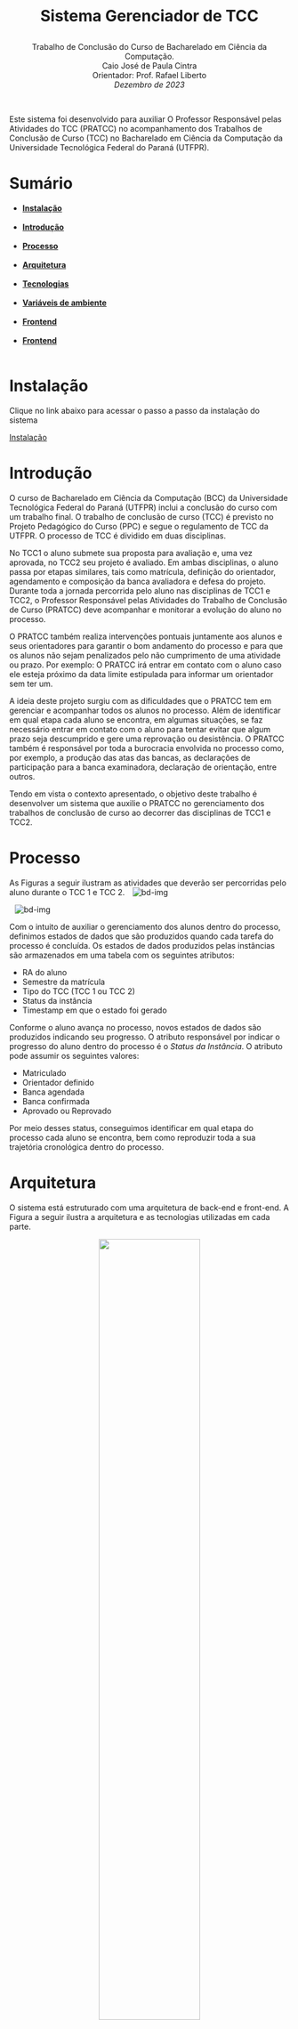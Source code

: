 <h1 align="center" style="margin: 30px 0;">
    <br>
    Sistema Gerenciador de TCC
</h1>
<p align="center">
    Trabalho de Conclusão do Curso de Bacharelado em Ciência da Computação.<br>
    Caio José de Paula Cintra<br>
    Orientador: Prof. Rafael Liberto<br>
    <i>Dezembro de 2023</i> 
</p>
<br>


Este sistema foi desenvolvido para auxiliar O Professor Responsável pelas Atividades do TCC (PRATCC) no acompanhamento dos Trabalhos de Conclusão de Curso (TCC) no Bacharelado em Ciência da Computação da Universidade Tecnológica Federal do Paraná (UTFPR).

<p align="center"><b>
<h1>Sumário</h1>
    
<ul>
<li><a href="#instalação">Instalação</a><br/><br/></li>
<li><a href="#introdução">Introdução</a><br/><br/></li>
<li><a href="#processo">Processo</a><br/><br/></li>
<li><a href="#arquitetura">Arquitetura</a><br/><br/></li>
<li><a href="#tecnologias">Tecnologias</a><br/><br/></li>
<li><a href="#Variaveisdeambiente">Variáveis de ambiente</a><br/><br/></li>
<li><a href="#banco de dados">Frontend</a><br/><br/></li>
<li><a href="#rotas">Frontend</a><br/><br/></li>
</ul>
</b></p>

# Instalação

Clique no link abaixo para acessar o passo a passo da instalação do sistema

[Instalação](Backend/README.md)

# Introdução

O curso de Bacharelado em Ciência da Computação (BCC) da Universidade Tecnológica Federal do Paraná (UTFPR) inclui a conclusão do curso com um trabalho final. O trabalho de conclusão de curso (TCC) é previsto no Projeto Pedagógico do Curso (PPC) e segue o regulamento de TCC da UTFPR. O processo de TCC é dividido em duas disciplinas.

No TCC1 o aluno submete sua proposta para avaliação e, uma vez aprovada, no TCC2 seu projeto é avaliado. Em ambas disciplinas, o aluno passa por etapas similares, tais como matrícula, definição do orientador, agendamento e composição da banca avaliadora e defesa do projeto. Durante toda a jornada percorrida pelo aluno nas disciplinas de TCC1 e TCC2, o Professor Responsável pelas Atividades do Trabalho de Conclusão de Curso (PRATCC) deve acompanhar e monitorar a evolução do aluno no processo.

O PRATCC também realiza intervenções pontuais juntamente aos alunos e seus orientadores para garantir o bom andamento do processo e para que os alunos não sejam penalizados pelo não cumprimento de uma atividade ou prazo. Por exemplo: O PRATCC irá entrar em contato com o aluno caso ele esteja próximo da data limite estipulada para informar um orientador sem ter um.

A ideia deste projeto surgiu com as dificuldades que o PRATCC tem em gerenciar e acompanhar todos os alunos no processo. Além de identificar em qual etapa cada aluno se encontra, em algumas situações, se faz necessário entrar em contato com o aluno para tentar evitar que algum prazo seja descumprido e gere uma reprovação ou desistência. O PRATCC também é responsável por toda a burocracia envolvida no processo como, por exemplo, a produção das atas das bancas, as declarações de participação para a banca examinadora, declaração de orientação, entre outros.

Tendo em vista o contexto apresentado, o objetivo deste trabalho é desenvolver um sistema que auxilie o PRATCC no gerenciamento dos trabalhos de conclusão de curso ao decorrer das disciplinas de TCC1 e TCC2.

# Processo

As Figuras a seguir ilustram as atividades que deverão ser percorridas pelo aluno durante o TCC 1 e TCC 2.
<img  style="margin: 0 10px;" alt="bd-img" src="./Backend/assets/processo_tcc1.png" />

<img  style="margin: 0 10px;" alt="bd-img" src="./Backend/assets/processo_tcc2.png" />

Com o intuito de auxiliar o gerenciamento dos alunos dentro do processo, definimos estados de dados que são produzidos quando cada tarefa do processo é concluída. Os estados de dados produzidos pelas instâncias são armazenados em uma tabela com os seguintes atributos:

- RA do aluno
- Semestre da matrícula
- Tipo do TCC (TCC 1 ou TCC 2)
- Status da instância
- Timestamp em que o estado foi gerado

Conforme o aluno avança no processo, novos estados de dados são produzidos indicando seu progresso. O atributo responsável por indicar o progresso do aluno dentro do processo é o _Status da Instância_. O atributo pode assumir os seguintes valores:

- Matriculado
- Orientador definido
- Banca agendada
- Banca confirmada
- Aprovado ou Reprovado

Por meio desses status, conseguimos identificar em qual etapa do processo cada aluno se encontra, bem como reproduzir toda a sua trajetória cronológica dentro do processo.

# Arquitetura

O sistema está estruturado com uma arquitetura de back-end e front-end. A Figura a seguir ilustra a arquitetura e as tecnologias utilizadas em cada parte.

<p align="center">
    <img src="./Backend/assets/Arquitetura.png" width="60%" tittle="arquitetura">
</p>

# Tecnologias:

O backend deste projeto foi desenvolvido com as seguintes tecnologias:

- [Node.Js](https://nodejs.org/en/about)
- [Prisma](https://www.prisma.io/)
- [Neon](https://neon.tech/)
- [Zod](https://zod.dev/)
- [Fastify](https://fastify.dev/)

O frontend foi desenvolvido com as seguintes tecnologias:

- [Next.js](https://nextjs.org)
- [ReactJS](https://reactjs.org/)
- [Axios](https://github.com/axios/axios)
- [Tailwind CSS](https://tailwindcss.com)
- [Material UI](https://mui.com)
- [ESLint](https://eslint.org)

# Variáveis de ambiente

Em /Backend/.env existem variáveis usadas para o funcionamento do ambiente do servidor.

A primeira delas é a **DATABASE_URL**, a url da base de dados, se for utilizar outra base, é necessário alterar este link pelo da base que deseja utilizar.

Para o envio de email também é necessário trocar variáveis no .env o **USERMAIL** deve ser substituído pelo email que irá enviar emails no sistema.

O **PASSMAIL** é uma senha gerada pelo provedor de email, no caso do Gmail siga estes [passos](https://support.google.com/accounts/answer/185833?hl=pt-BR) para saber como gerar uma.

Por fim, **EMAILPRATCC** é a variável que deve contér como valor o email do PRATCC, com essa informação ele poderá receber emails de quem está requisitando novos professores para o sistema.

# Banco de Dados

Abaixo um esquema do banco de dados que faz o sistema funcionar.

<img  style="margin: 0 10px;" alt="bd-img" src="assets/Db.png" />

O principal desta base é a tabela TCC que se interage com aluno e workspace, ela representa o TCC do aluno dividido em etapas, uma instância para cada período em TCC, por exemplo: se o aluno Fez o TCC1 e o TCC2 e foi aprovado em âmbos, ele terá duas instâncias de TCC no banco de dados, esta tabela tem as mais importantes informações para o sistema, tem tudo necessário sobre o TCC do aluno ao está relacionadado a ele, dados como orientador, banca ou o próprio aluno estão em tabelas relacionadas.

A tabela de banca, contém as informações necessárias para a defesa de TCC do aluno, ela é relacionada com a tabela de professores, esta relação cria uma instância na tabela Banca_Professor, o que representa quais professores estão fazendo parte da banca desta defesa.

Os workpaces representam os períodos letivos, cada workspace representa um deles, onde é registrado na tabela TCC qual workspace atual, a partir desta informação é feita adivisão entre diferentes workspaces nas telas do sistema, o que possibilita ver em que etapa cada aluno estava no período passado.

Uma tabela a parte que é muito importante é a de instâncias, ela é necessária para o histórico de aluno nos dashboards, essa tabela é atualizada dentro do sistema sempre que um aluno troca de status, sempre que isso acontece, uma nova instância é criada, com o status atual do aluno e o dia e horário em que esta mudança aconteceu.

# Rotas

No backend são feitas as requisições ao banco de dados ou outras funções chamadas pelo frontend através de rotas, estas rotas existem para diversos propósitos, mas em geral para ler, criar, editar e deletar instâncias (CRUD).
As rotas existentes são:

- Alunos
- TCCs
- Professores
- Bancas
- União Banca/Professor
- Histórico
- Autenticação de Admin
- Autenticação de Aluno
- Envio de email
- Textos
- Workspace

Algumas destas rotas fazem além dos CRUDs e precisam de mais atenção

### Alunos

As rotas de alunos além de criar e editar, elas são essenciais para a exibição das instâncias durante o uso do sistema, todas as informações de alunos que aparecem nas telas são obtidos destas rotas.

### Autenticação de Admin

Estas rotas são as necessárias para fazer o login de admin, os dados são guardados com criptografia, o valor digitado na tela de login é recebido por essa rota, comparado com os dados criptografados e retornando um valor verdadeiro caso esteja correto.

### Autenticação de Aluno

Para acessar uma página de aluno, é necessário ter um link autenticado, ao gerar um link este link é associado ao ra do aluno, assim a partir do token é possível obter os dados do aluno, só após ser feita a verificação de token o usuário pode ter acessp á pagina.

### Envio de email

Estas rotas não cadastram coisas no banco de dados, e sim usam a função transport para enviar emails, existem duas rotas neste arquivo, uma delas é usada para traduzir as variáveis que o professor envia para o aluno para gerar o link autenticado para o aluno e enviar a mensagem por completo por email. A outra rota é usada quando o aluno quer fazer uma requisição de professor para o sistema, enviando todos os dados passados pelo aluno para o professor.

### Workspace

As rotas de workspace além de gerenciar todos os workspaces, também controla qual é o workspace ativo e qual deles é para ser mostrado na tela.
São nestas rotas que estes valores podem ser alterados.

# Telas

O sistema contém as telas Matrícula, Orientador, Banca e Defesa nas partes de TCC1 e TCC2, além delas existem as páginas de Admin e de Dashboard.

### Matrícula

A tela de matrícula mostra todos os alunos recém-matriculados em TCC, ou seja, que ainda não foram atribuídos a um orientador. Existem botões para cadastrar novos alunos. Cada botão deste cadastra de maneira diferente; um deles é individual, ao clicar, abre um modal onde basta preencher um formulário sobre o aluno e confirmar os dados. O outro botão faz isso de uma forma mais eficiente caso seja necessário cadastrar mais de um aluno. Ele recebe um arquivo equivalente a um .csv que contenha as informações necessárias, dividindo os campos por vírgula e as instâncias por quebra de linha. Após isso, basta confirmar. Cada instância de aluno também contém um botão para editar e outro para remover o cadastro do sistema.

<img  style="margin: 0 10px;" alt="bd-img" src="../Backend/assets/Matricula.png" />

### Orientador

Na aba "Orientador", aparecem alunos com *status* de matriculado e alunos com Orientador Definido. Esta é a tela onde ele pode ser atribuído. Cada aluno contém um botão onde o próprio administrador do sistema pode atribuir um aluno a seu orientador e coorientador, se houver. Além disso, existe um botão de envio de e-mail para se comunicar de qualquer forma com o aluno. O e-mail também pode gerar um link para que o aluno acesse um formulário e preencha suas informações. Este link é autenticado com as informações do aluno, onde ele só pode acessar esta tela com o link, já que ele possui um token que irá identificar o RA do aluno para fazer as consultas e cadastros. Além deste botão de envio de e-mail, existe um em lote que enviará o e-mail para todos os alunos que estão sem orientador.

<img  style="margin: 0 10px;" alt="bd-img" src="../Backend/assets/Orientador.png" />

### Banca

Esta tela é dividida em duas partes. Ficarão todas as instâncias de alunos que possuem um orientador, mas ainda não agendaram a sua banca na parte superior. Nestes, pode ser feito o agendamento das bancas pelo professor administrador, abrindo o modal pelo botão e preenchendo o formulário. Mas também existe a opção de mandar o e-mail com o link autenticado, assim como na tela de orientador. Na parte inferior da tela ficarão os alunos que já agendaram a banca e estão esperando a confirmação e os que têm a banca já confirmada também. Aqui podem ser editadas as bancas. Caso já esteja tudo resolvido e seja possível confirmá-la para atualizar o *status* do aluno, já que ele só pode defender seu TCC se sua banca for confirmada, a confirmação pode ser feita diretamente pelo sistema, ou também é possivel enviar um email para o orientador do aluno para ele mesmo fazer a confirmação.

<img  style="margin: 0 10px;" alt="bd-img" src="../Backend/assets/Agendar Banca.png" />


### Defesa

A defesa é a etapa final dos TCCs após o aluno apresentar seu TCC e realizar sua defesa, e nesta tela que será registrado seus resultados. Na tela, aparecerão todos alunos com a banca confirmada com um botão que abre um modal para poder registrar sua nota e uma possível observação. Caso o aluno tenha a nota igual ou superior a 6, ele troca seu *status* para "Aprovado"; caso contrário, ele é considerado reprovado. Nesta tela, também é possível gerar todos os documentos de declaração de presença na banca e de orientação que serão atribuídos aos professores participantes.

<img  style="margin: 0 10px;" alt="bd-img" src="../Backend/assets/Defesa.png" />


### Admin

A tela de Admin é onde é feita a configuração geral de cadastros. Nela, o usuário tem acesso para ser redirecionado para a tela de cadastrar e editar professores, e uma para cadastrar e editar textos, tanto de padrões de e-mail quanto de documentos. No caso de professores cadastrados com o departamento diferente de DACOM, eles não podem ser usados para orientar um aluno, apenas participar de banca, considerando que este é um sistema desenvolvido pensando no curso de Bacharelado em Ciência da Computação.

### Dashboard

A tela de Dashboard é uma parte estatística. Nela existem dados que fazem contagens para acompanhar alunos, assim como a aba de histórico. Nela, aparecem todos alunos do período e ao clicar em um deles é possível ver todas as trocas de *status* que ele teve, assim como o dia que isso aconteceu.

<img  style="margin: 0 10px;" alt="bd-img" src="../Backend/assets/Histórico.png" />


# Workspaces

Os workspaces representam um período onde são realizados os TCCs, é cadastrado o ano e a etapa do ano (ex: 2023/2) e quando um novo é criado, o anterior fica indisponível para alteração, porém ainda pode ser visualizado. Ao alterar o período no canto superior esquerdo da tela.

<img  style="margin: 0 10px;" alt="bd-img" src="../Backend/assets/Workspace.png" />


O administrador pode alternar entre o período atual e os anteriores e fazer comparações entre os alunos de cada um. Ao lado da seleção de período é possível abrir um modal que possibilitará finalizar o período atual ou criar um novo, o que também irá finalizar o anterior e deixar o atual como ativo, assim ele é adicionado na caixa de seleção do componente, começando um novo período.
